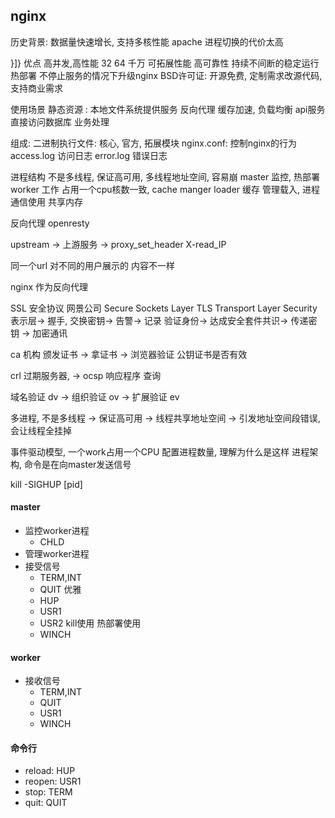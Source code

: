 ## nginx


历史背景:
数据量快速增长, 支持多核性能
apache 进程切换的代价太高

}]}
优点
 高并发,高性能 32 64 千万
可拓展性能
高可靠性  持续不间断的稳定运行
热部署   不停止服务的情况下升级nginx
BSD许可证: 开源免费, 定制需求改源代码, 支持商业需求

使用场景
	静态资源 : 本地文件系统提供服务
	反向代理 缓存加速, 负载均衡
	api服务  直接访问数据库  业务处理

组成:
	二进制执行文件: 核心, 官方, 拓展模块
	nginx.conf: 控制nginx的行为
	access.log 访问日志
	error.log 错误日志


进程结构
不是多线程, 保证高可用, 多线程地址空间, 容易崩
master 监控, 热部署
worker 工作 占用一个cpu核数一致,
cache manger loader 缓存 管理载入,
进程通信使用 共享内存


反向代理 openresty


upstream -> 上游服务 ->
proxy_set_header X-read_IP

同一个url 对不同的用户展示的 内容不一样

nginx 作为反向代理


SSL 安全协议 网景公司 Secure Sockets  Layer
TLS Transport Layer   Security
表示层-> 握手, 交换密钥-> 告警-> 记录
验证身份-> 达成安全套件共识-> 传递密钥 -> 加密通讯

ca 机构 颁发证书 ->  拿证书 -> 浏览器验证 公钥证书是否有效

crl 过期服务器, -> ocsp 响应程序 查询

域名验证 dv -> 组织验证 ov -> 扩展验证 ev


多进程, 不是多线程 -> 保证高可用 -> 线程共享地址空间  -> 引发地址空间段错误,会让线程全挂掉

事件驱动模型, 一个work占用一个CPU 配置进程数量, 理解为什么是这样  进程架构, 命令是在向master发送信号

kill -SIGHUP [pid]

<!-- tabs:start -->


#### **master**

 * 监控worker进程
   * CHLD
 * 管理worker进程
 * 接受信号
   * TERM,INT
   * QUIT  优雅
   * HUP
   * USR1
   * USR2  kill使用 热部署使用
   * WINCH

#### **worker**

* 接收信号
   * TERM,INT
   * QUIT
   * USR1
   * WINCH


#### 命令行
* reload: HUP
* reopen: USR1
* stop: TERM
* quit: QUIT


<!-- tabs:end ->

建立3握手, nginx怎么收到读事件->

内核获取等待处理的事件-> epoll

epoll
高并发链接中, 每次处理的活跃链接占比小

eventpoll data
遍历链表里只有活跃的链接

读取http消息

用户态代码完成链接切换


底层 阻塞非阻塞 切换进程
调用方式 : 同步异步 ->

模块
- core
  - events
    - epoll
    - event_core
  - http
    - upstream
    - http_core_module
    - 响应过滤
    - 请求处理
  - mail
    - core_module
  - stream
    - core_module
  - core
  - errlog
  - thread_pool
  - openssl
- conf
-